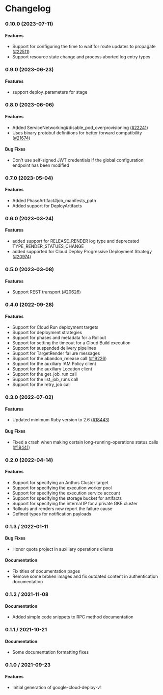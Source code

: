 # Changelog

### 0.10.0 (2023-07-11)

#### Features

* Support for configuring the time to wait for route updates to propagate ([#22511](https://github.com/googleapis/google-cloud-ruby/issues/22511)) 
* Support resource state change and process aborted log entry types 

### 0.9.0 (2023-06-23)

#### Features

* support deploy_parameters for stage 

### 0.8.0 (2023-06-06)

#### Features

* Added ServiceNetworking#disable_pod_overprovisioning ([#22241](https://github.com/googleapis/google-cloud-ruby/issues/22241)) 
* Uses binary protobuf definitions for better forward compatibility ([#21674](https://github.com/googleapis/google-cloud-ruby/issues/21674)) 
#### Bug Fixes

* Don't use self-signed JWT credentials if the global configuration endpoint has been modified 

### 0.7.0 (2023-05-04)

#### Features

* Added PhaseArtifact#job_manifests_path 
* Added support for DeployArtifacts 

### 0.6.0 (2023-03-24)

#### Features

* added support for RELEASE_RENDER log type and deprecated TYPE_RENDER_STATUES_CHANGE 
* added supported for Cloud Deploy Progressive Deployment Strategy ([#20974](https://github.com/googleapis/google-cloud-ruby/issues/20974)) 

### 0.5.0 (2023-03-08)

#### Features

* Support REST transport ([#20626](https://github.com/googleapis/google-cloud-ruby/issues/20626)) 

### 0.4.0 (2022-09-28)

#### Features

* Support for Cloud Run deployment targets 
* Support for deployment strategies 
* Support for phases and metadata for a Rollout 
* Support for setting the timeout for a Cloud Build execution 
* Support for suspended delivery pipelines 
* Support for TargetRender failure messages 
* Support for the abandon_release call ([#19226](https://github.com/googleapis/google-cloud-ruby/issues/19226)) 
* Support for the auxiliary IAM Policy client 
* Support for the auxiliary Location client 
* Support for the get_job_run call 
* Support for the list_job_runs call 
* Support for the retry_job call 

### 0.3.0 (2022-07-02)

#### Features

* Updated minimum Ruby version to 2.6 ([#18443](https://github.com/googleapis/google-cloud-ruby/issues/18443)) 
#### Bug Fixes

* Fixed a crash when making certain long-running-operations status calls ([#18441](https://github.com/googleapis/google-cloud-ruby/issues/18441)) 

### 0.2.0 (2022-04-14)

#### Features

* Support for specifying an Anthos Cluster target
* Support for specifying the execution worker pool
* Support for specifying the execution service account
* Support for specifying the storage bucket for artifacts
* Support for specifying the internal IP for a private GKE cluster
* Rollouts and renders now report the failure cause
* Defined types for notification payloads

### 0.1.3 / 2022-01-11

#### Bug Fixes

* Honor quota project in auxiliary operations clients

#### Documentation

* Fix titles of documentation pages
* Remove some broken images and fix outdated content in authentication documentation

### 0.1.2 / 2021-11-08

#### Documentation

* Added simple code snippets to RPC method documentation

### 0.1.1 / 2021-10-21

#### Documentation

* Some documentation formatting fixes

### 0.1.0 / 2021-09-23

#### Features

* Initial generation of google-cloud-deploy-v1
